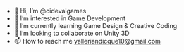 - 👋 Hi, I’m @cidevalgames
- 👀 I’m interested in Game Development
- 🌱 I’m currently learning Game Design & Creative Coding
- 💞️ I’m looking to collaborate on Unity 3D
- 📫 How to reach me valleriandicque10@gmail.com

<!---
cidevalgames/cidevalgames is a ✨ special ✨ repository because its `README.md` (this file) appears on your GitHub profile.
You can click the Preview link to take a look at your changes.
--->
